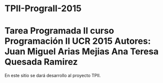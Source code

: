 # TPII-PrograII-2015
Tarea Programada II curso Programación II UCR 2015
Autores: 
        Juan Miguel Arias Mejias
        Ana Teresa Quesada Ramirez
=============================================================

En este sitio se dará desarrollo al proyecto TPII.
